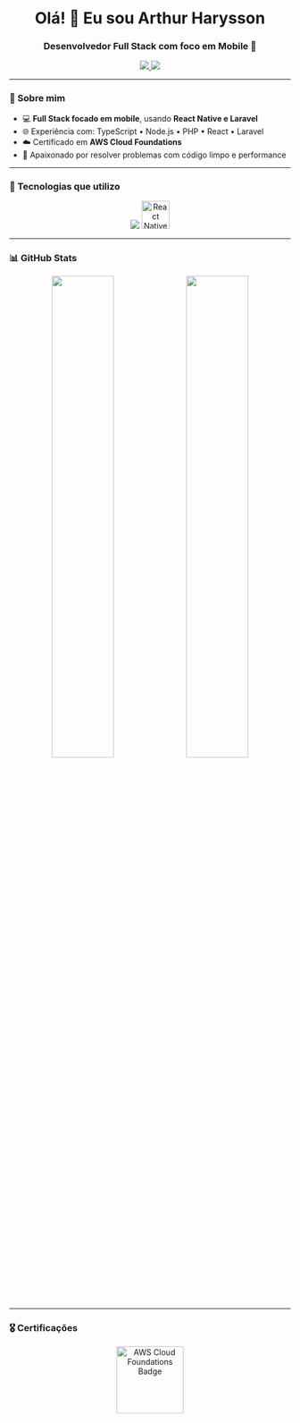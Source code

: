 <h1 align="center">Olá! 👋 Eu sou Arthur Harysson</h1>
<h3 align="center">Desenvolvedor Full Stack com foco em Mobile 🚀</h3>

<p align="center">
  <a href="https://www.linkedin.com/in/arthurharysson/" target="_blank">
    <img src="https://img.shields.io/badge/LinkedIn-Arthur_Harysson-blue?style=for-the-badge&logo=linkedin" />
  </a>
  <a href="mailto:arthurharysson03@gmail.com">
    <img src="https://img.shields.io/badge/Email-Enviar_Email-red?style=for-the-badge&logo=gmail" />
  </a>
</p>

---

### 🧠 Sobre mim

- 💻 **Full Stack focado em mobile**, usando **React Native e Laravel**
- 🌐 Experiência com: TypeScript • Node.js • PHP • React • Laravel
- ☁️ Certificado em **AWS Cloud Foundations**
- 🎯 Apaixonado por resolver problemas com código limpo e performance

---

### 🚀 Tecnologias que utilizo

<p align="center">
  <img src="https://skillicons.dev/icons?i=php,laravel,ts,react,nextjs,nodejs" />
  <img src="https://skillicons.dev/icons?i=react" width="50" title="React Native" />
  <br/>
</p>

---

### 📊 GitHub Stats

<p align="center">
  <img src="https://github-readme-stats.vercel.app/api?username=arthurharysson&show_icons=true&theme=github_dark&hide_border=true" width="47%" />
  <img src="https://github-readme-stats.vercel.app/api/top-langs/?username=arthurharysson&layout=compact&theme=github_dark&hide_border=true&langs_count=8" width="47%" />
</p>

---

### 🎖️ Certificações

<p align="center">
  <img src="https://d1.awsstatic.com/training-and-certification/Certification%20Badges/AWS-Certified-Cloud-Practitioner_badge.4d847759485d2c51c8b4568615b59d16672a4a2e.png" width="120" alt="AWS Cloud Foundations Badge" />
</p>
